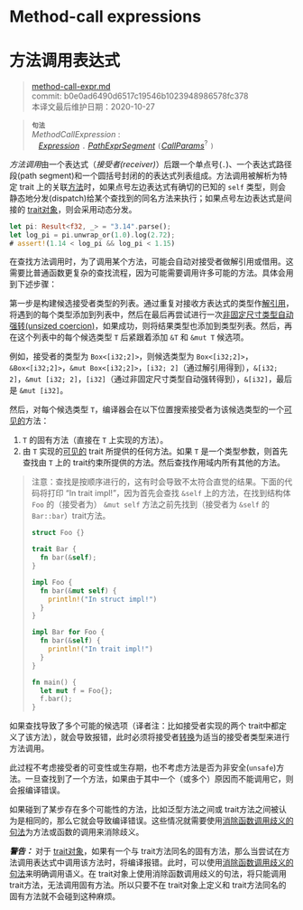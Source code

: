 # Method-call expressions
# 方法调用表达式

>[method-call-expr.md](https://github.com/rust-lang/reference/blob/master/src/expressions/method-call-expr.md)\
>commit: b0e0ad6490d6517c19546b1023948986578fc378 \
>本译文最后维护日期：2020-10-27

> **<sup>句法</sup>**\
> _MethodCallExpression_ :\
> &nbsp;&nbsp; [_Expression_] `.` [_PathExprSegment_] `(`[_CallParams_]<sup>?</sup> `)`

*方法调用*由一个表达式（*接受者(receiver)*）后跟一个单点号(`.`)、一个表达式路径段(path segment)和一个圆括号封闭的的表达式列表组成。方法调用被解析为特定 trait 上的关联[方法][methods]时，如果点号左边表达式有确切的已知的 `self` 类型，则会静态地分发(dispatch)给某个查找到的同名方法来执行；如果点号左边表达式是间接的 [trait对象](../types/trait-object.md)，则会采用动态分发。

```rust
let pi: Result<f32, _> = "3.14".parse();
let log_pi = pi.unwrap_or(1.0).log(2.72);
# assert!(1.14 < log_pi && log_pi < 1.15)
```

在查找方法调用时，为了调用某个方法，可能会自动对接受者做解引用或借用。这需要比普通函数更复杂的查找流程，因为可能需要调用许多可能的方法。具体会用到下述步骤：

第一步是构建候选接受者类型的列表。通过重复对接收方表达式的类型作[解引用][dereference]，将遇到的每个类型添加到列表中，然后在最后再尝试进行一次[非固定尺寸类型自动强转(unsized coercion)][unsized coercion]，如果成功，则将结果类型也添加到类型列表。然后，再在这个列表中的每个候选类型 `T` 后紧跟着添加 `&T` 和 `&mut T` 候选项。

例如，接受者的类型为 `Box<[i32;2]>`，则候选类型为 `Box<[i32;2]>`，`&Box<[i32;2]>`，`&mut Box<[i32;2]>`，`[i32; 2]`（通过解引用得到），`&[i32; 2]`，`&mut [i32; 2]`，`[i32]`（通过非固定尺寸类型自动强转得到），`&[i32]`，最后是 `&mut [i32]`。

然后，对每个候选类型 `T`，编译器会在以下位置搜索接受者为该候选类型的一个[可见的][visible]方法：

1. `T` 的固有方法（直接在 `T` 上实现的方法）。
2. 由 `T` 实现的[可见的][visible] trait 所提供的任何方法。如果 `T` 是一个类型参数，则首先查找由 `T` 上的 trait约束所提供的方法。然后查找作用域内所有其他的方法。

> 注意：查找是按顺序进行的，这有时会导致不太符合直觉的结果。下面的代码将打印 “In trait impl!”，因为首先会查找 `&self` 上的方法，在找到结构体 `Foo` 的（接受者为） `&mut self` 方法之前先找到（接受者为 `&self` 的 `Bar::bar`）trait方法。
>
> ```rust
> struct Foo {}
>
> trait Bar {
>   fn bar(&self);
> }
>
> impl Foo {
>   fn bar(&mut self) {
>     println!("In struct impl!")
>   }
> }
>
> impl Bar for Foo {
>   fn bar(&self) {
>     println!("In trait impl!")
>   }
> }
>
> fn main() {
>   let mut f = Foo{};
>   f.bar();
> }
> ```

如果查找导致了多个可能的候选项（译者注：比如接受者实现的两个 trait中都定义了该方法），就会导致报错，此时必须将接受者[转换][disambiguate call]为适当的接受者类型来进行方法调用。

此过程不考虑接受者的可变性或生存期，也不考虑方法是否为非安全(`unsafe`)方法。一旦查找到了一个方法，如果由于其中一个（或多个）原因而不能调用它，则会报编译错误。

如果碰到了某步存在多个可能性的方法，比如泛型方法之间或 trait方法之间被认为是相同的，那么它就会导致编译错误。这些情况就需要使用[消除函数调用歧义的句法][disambiguating function call syntax]为方法或函数的调用来消除歧义。

<div class="warning">

***警告：*** 对于 [trait对象][trait objects]，如果有一个与 trait方法同名的固有方法，那么当尝试在方法调用表达式中调用该方法时，将编译报错。此时，可以使用[消除函数调用歧义的句法][disambiguating function call syntax]来明确调用语义。在 trait对象上使用消除函数调用歧义的句法，将只能调用 trait方法，无法调用固有方法。所以只要不在 trait对象上定义和 trait方法同名的固有方法就不会碰到这种麻烦。

</div>

[_CallParams_]: call-expr.md
[_Expression_]: ../expressions.md
[_PathExprSegment_]: ../paths.md#paths-in-expressions
[visible]: ../visibility-and-privacy.md
[trait objects]: ../types/trait-object.md
[disambiguate call]: call-expr.md#disambiguating-function-calls
[disambiguating function call syntax]: call-expr.md#disambiguating-function-calls
[dereference]: operator-expr.md#the-dereference-operator
[methods]: ../items/associated-items.md#methods
[unsized coercion]: ../type-coercions.md#unsized-coercions

<!-- 2020-11-3 -->
<!-- checked -->

